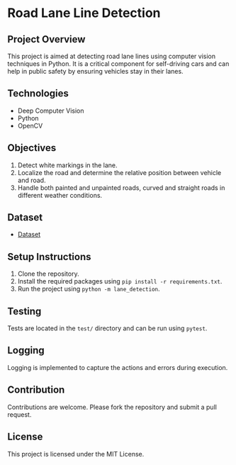 # Road Lane Line Detection

## Project Overview

This project is aimed at detecting road lane lines using computer vision techniques in Python. It is a critical component for self-driving cars and can help in public safety by ensuring vehicles stay in their lanes.

## Technologies

- Deep Computer Vision
- Python
- OpenCV

## Objectives

1. Detect white markings in the lane.
2. Localize the road and determine the relative position between vehicle and road.
3. Handle both painted and unpainted roads, curved and straight roads in different weather conditions.

## Dataset

- [Dataset](https://drive.google.com/drive/folders/1iO6EUira1_irMHnEFjma3vc8LfYKHmQ4)

## Setup Instructions

1. Clone the repository.
2. Install the required packages using `pip install -r requirements.txt`.
3. Run the project using `python -m lane_detection`.

## Testing

Tests are located in the `test/` directory and can be run using `pytest`.

## Logging

Logging is implemented to capture the actions and errors during execution.

## Contribution

Contributions are welcome. Please fork the repository and submit a pull request.

## License

This project is licensed under the MIT License.
